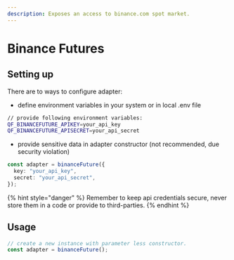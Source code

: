 ```yaml
---
description: Exposes an access to binance.com spot market.
---
```


# Binance Futures



## Setting up

There are to ways to configure adapter:

* define environment variables in your system or in local .env file

```bash
// provide following environment variables:
QF_BINANCEFUTURE_APIKEY=your_api_key
QF_BINANCEFUTURE_APISECRET=your_api_secret
```

* provide sensitive data in adapter constructor (not recommended, due security violation)

```typescript
const adapter = binanceFuture({
  key: "your_api_key",
  secret: "your_api_secret",
});
```

{% hint style="danger" %}
Remember to keep api credentials secure, never store them in a code or provide to third-parties.
{% endhint %}

## Usage

```typescript
// create a new instance with parameter less constructor.
const adapter = binanceFuture();
```
